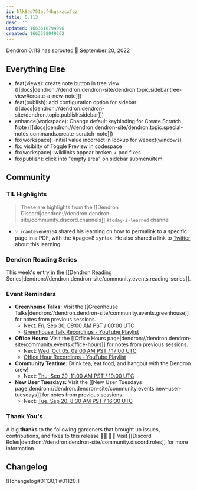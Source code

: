 ```yaml
---
id: hlk8ao751acf4hgsxzcxfqz
title: 0.113
desc: ''
updated: 1663610794996
created: 1663598049262
---
```


Dendron 0.113 has sprouted  🌱
September 20, 2022

## Everything Else

- feat(views): create note button in tree view ([[docs|dendron://dendron.dendron-site/dendron.topic.sidebar.tree-view#create-a-new-note]])
- feat(publish): add configuration option for sidebar ([[docs|dendron://dendron.dendron-site/dendron.topic.publish.sidebar]])
- enhance(workspace): Change default keybinding for Create Scratch Note ([[docs|dendron://dendron.dendron-site/dendron.topic.special-notes.commands.create-scratch-note]])
- fix(workspace): initial value incorrect in lookup for webext(windows)
- fix: visibilty of Toggle Preview in codespace
- fix(workspace): wikilinks appear broken + pod fixes
- fix(publish): click into "empty area" on sidebar submenuitem


## Community


### TIL Highlights

> These are highlights from the [[Dendron Discord|dendron://dendron.dendron-site/community.discord.channels]] `#today-i-learned` channel.

- 💡 `icanteven#0264` shared his learning on how to permalink to a specific page in a PDF, with the #page=8 syntax. He also shared a link to [Twitter](https://twitter.com/ericholscher/status/1569386224393293825) about this learning.

### Dendron Reading Series

This week's entry in the [[Dendron Reading Series|dendron://dendron.dendron-site/community.events.reading-series]].

### Event Reminders

- **Greenhouse Talks:** Visit the [[Greenhouse Talks|dendron://dendron.dendron-site/community.events.greenhouse]] for notes from previous sessions.
    - Next: [Fri, Sep 30, 09:00 AM PST / 00:00 UTC](https://link.dendron.so/luma)
    - [Greenhouse Talk Recordings - YouTube Playlist](https://link.dendron.so/greenhouse)
- **Office Hours:** Visit the [[Office Hours page|dendron://dendron.dendron-site/community.events.office-hours]] for notes from previous sessions.
    - Next: [Wed, Oct 05, 09:00 AM PST / 17:00 UTC](https://link.dendron.so/luma)
    - [Office Hour Recordings - YouTube Playlist](https://link.dendron.so/6yPa)
- **Community Teatime:** Drink tea, eat food, and hangout with the Dendron crew!
    - Next: [Thu, Sep 29, 11:00 AM PST / 19:00 UTC](https://link.dendron.so/luma)
- **New User Tuesdays:** Visit the [[New User Tuesdays page|dendron://dendron.dendron-site/community.events.new-user-tuesdays]] for notes from previous sessions.
    - Next: [Tue, Sep 20, 8:30 AM PST / 16:30 UTC](https://link.dendron.so/luma)


### Thank You's

A big **thanks** to the following gardeners that brought up issues, contributions, and fixes to this release :man_farmer: :woman_farmer: 
Visit [[Discord Roles|dendron://dendron.dendron-site/community.discord.roles]] for more information.


## Changelog
![[changelog#01130,1:#01120]]

